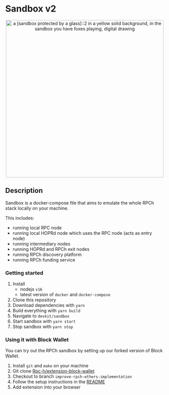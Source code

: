 # Sandbox v2

<p align="center">
  <img width="500" height="500" src="https://user-images.githubusercontent.com/1877679/213269429-3e17ce98-216d-40d9-8047-86a55413988d.png" alt="a [sandbox protected by a glass]::2 in a yellow solid background, in the sandbox you have foxes playing, digital drawing">
</p>

## Description

Sandbox is a docker-compose file that aims to emulate the whole RPCh stack locally on your machine.

This includes:

- running local RPC node
- running local HOPRd node which uses the RPC node (acts as entry node)
- running intermediary nodes
- running HOPRd and RPCh exit nodes
- running RPCh discovery platform
- running RPCh funding service

### Getting started

1. Install
   - nodejs `v16`
   - latest version of `docker` and `docker-compose`
2. Clone this repository
3. Download dependencies with `yarn`
4. Build everything with `yarn build`
5. Navigate to `devkit/sandbox`
6. Start sandbox with `yarn start`
7. Stop sandbox with `yarn stop`

### Using it with Block Wallet

You can try out the RPCh sandbox by setting up our forked version of Block Wallet.

1. Install `git` and `make` on your machine
2. Git clone [Rpc-h/extension-block-wallet](https://github.com/Rpc-h/extension-block-wallet)
3. Checkout to branch `improve-rpch-ethers-implementation`
4. Follow the setup instructions in the [README](https://github.com/Rpc-h/extension-block-wallet/tree/improve-rpch-ethers-implementation#getting-started)
5. Add extension into your browser
